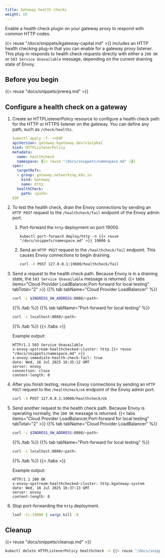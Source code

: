 ```yaml
---
title: Gateway health checks
weight: 10
---
```


Enable a health check plugin on your gateway proxy to respond with common HTTP codes.

{{< reuse "/docs/snippets/kgateway-capital.md" >}} includes an HTTP health checking plug-in that you can enable for a gateway proxy listener. This plug-in responds to health check requests directly with either a `200 OK` or `503 Service Unavailable` message, depending on the current draining state of Envoy.

## Before you begin

{{< reuse "docs/snippets/prereq.md" >}}
 
## Configure a health check on a gateway

1. Create an HTTPListenerPolicy resource to configure a health check path for the HTTP or HTTPS listener on the gateway. You can define any path, such as `/check/healthz`.
   ```yaml
   kubectl apply -f- <<EOF
   apiVersion: gateway.kgateway.dev/v1alpha1
   kind: HTTPListenerPolicy
   metadata:
     name: healthcheck
     namespace: {{< reuse "/docs/snippets/namespace.md" >}}
   spec:
     targetRefs:
     - group: gateway.networking.k8s.io
       kind: Gateway
       name: http
     healthCheck:
       path: <path>
   EOF
   ```

2. To test the health check, drain the Envoy connections by sending an `HTTP POST` request to the `/healthcheck/fail` endpoint of the Envoy admin port.
   1. Port-forward the `http` deployment on port 19000.
      ```shell
      kubectl port-forward deploy/http -n {{< reuse "/docs/snippets/namespace.md" >}} 19000 &
      ```
   2. Send an `HTTP POST` request to the `/healthcheck/fail` endpoint. This causes Envoy connections to begin draining.
      ```sh
      curl -X POST 127.0.0.1:19000/healthcheck/fail
      ```

3. Send a request to the health check path. Because Envoy is in a draining state, the `503 Service Unavailable` message is returned.
   {{< tabs items="Cloud Provider LoadBalancer,Port-forward for local testing" tabTotal="2" >}}
   {{% tab tabName="Cloud Provider LoadBalancer" %}}
   ```sh
   curl -i $INGRESS_GW_ADDRESS:8080/<path>
   ```
   {{% /tab %}}
   {{% tab tabName="Port-forward for local testing" %}}
   ```sh
   curl -i localhost:8080/<path>
   ```
   {{% /tab %}}
   {{< /tabs >}}

   Example output:
   ```console
   HTTP/1.1 503 Service Unavailable
   x-envoy-upstream-healthchecked-cluster: http.{{< reuse "/docs/snippets/namespace.md" >}}
   x-envoy-immediate-health-check-fail: true
   date: Wed, 16 Jul 2025 16:35:12 GMT
   server: envoy
   connection: close
   content-length: 0
   ```

4. After you finish testing, resume Envoy connections by sending an `HTTP POST` request to the `/healthcheck/ok` endpoint of the Envoy admin port.
   ```sh
   curl -X POST 127.0.0.1:19000/healthcheck/ok
   ```

5. Send another request to the health check path. Because Envoy is operating normally, the `200 OK` message is returned.
   {{< tabs items="Cloud Provider LoadBalancer,Port-forward for local testing" tabTotal="2" >}}
   {{% tab tabName="Cloud Provider LoadBalancer" %}}
   ```sh
   curl -i $INGRESS_GW_ADDRESS:8080/<path>
   ```
   {{% /tab %}}
   {{% tab tabName="Port-forward for local testing" %}}
   ```sh
   curl -i localhost:8080/<path>
   ```
   {{% /tab %}}
   {{< /tabs >}}

   Example output:
   ```console
   HTTP/1.1 200 OK
   x-envoy-upstream-healthchecked-cluster: http.kgateway-system
   date: Wed, 16 Jul 2025 16:37:13 GMT
   server: envoy
   content-length: 0
   ```

6. Stop port-forwarding the `http` deployment.
   ```sh
   lsof -ti:19000 | xargs kill -9
   ```

## Cleanup

{{< reuse "docs/snippets/cleanup.md" >}}

```sh
kubectl delete HTTPListenerPolicy healthcheck -n {{< reuse "/docs/snippets/namespace.md" >}}
```